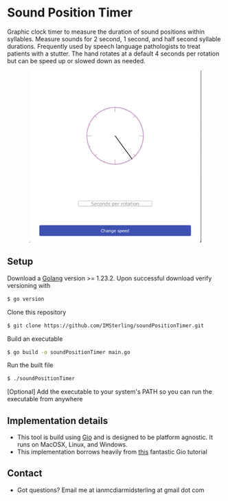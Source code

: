 # Sound Position Timer
Graphic clock timer to measure the duration of sound positions within syllables. Measure sounds for 2 second, 1 second, 
and half second syllable durations. Frequently used by speech language pathologists to treat patients with a stutter. 
The hand rotates at a default 4 seconds per rotation but can be speed up or slowed down as needed. 

  <p align="center">
  <img width="400" height="400" src="preview.png">
  </p>

## Setup 
 Download a [Golang](https://go.dev) version >= 1.23.2. Upon successful download verify versioning with
```bash
$ go version
```
Clone this repository
```bash
$ git clone https://github.com/IMSterling/soundPositionTimer.git
```
Build an executable
```bash
$ go build -o soundPositionTimer main.go
```
Run the built file
```bash
$ ./soundPositionTimer
``` 

[Optional] Add the executable to your system's PATH so you can run the executable from anywhere

## Implementation details

* This tool is build using [Gio](https://gioui.org/) and is designed to be platform agnostic. It runs on MacOSX, Linux, and Windows. 
* This implementation borrows heavily from [this](https://jonegil.github.io/gui-with-gio/egg_timer/) fantastic Gio tutorial 

## Contact 
* Got questions? Email me at ianmcdiarmidsterling at gmail dot com
